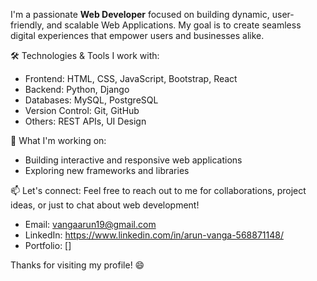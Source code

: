 I'm a passionate **Web Developer** focused on building dynamic, user-friendly, and scalable Web Applications.
My goal is to create seamless digital experiences that empower users and businesses alike.

 🛠️ Technologies & Tools I work with:
- Frontend: HTML, CSS, JavaScript, Bootstrap, React
- Backend: Python, Django
- Databases: MySQL, PostgreSQL
- Version Control: Git, GitHub
- Others: REST APIs, UI Design

🚀 What I'm working on:
- Building interactive and responsive web applications
- Exploring new frameworks and libraries

 📫 Let's connect:
Feel free to reach out to me for collaborations, project ideas, or just to chat about web development!
- Email: vangaarun19@gmail.com
- LinkedIn: https://www.linkedin.com/in/arun-vanga-568871148/
- Portfolio: []

Thanks for visiting my profile! 😄


<!---
arun-1002/arun-1002 is a ✨ special ✨ repository because its `README.md` (this file) appears on your GitHub profile.
You can click the Preview link to take a look at your changes.
--->
